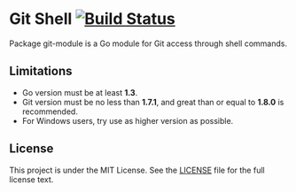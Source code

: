 # Git Shell [![Build Status](https://travis-ci.org/gogits/git-shell.svg?branch=master)](https://travis-ci.org/gogits/git-shell)

Package git-module is a Go module for Git access through shell commands.

## Limitations

- Go version must be at least **1.3**.
- Git version must be no less than **1.7.1**, and great than or equal to **1.8.0** is recommended.
- For Windows users, try use as higher version as possible.

## License

This project is under the MIT License. See the [LICENSE](LICENSE) file for the full license text.